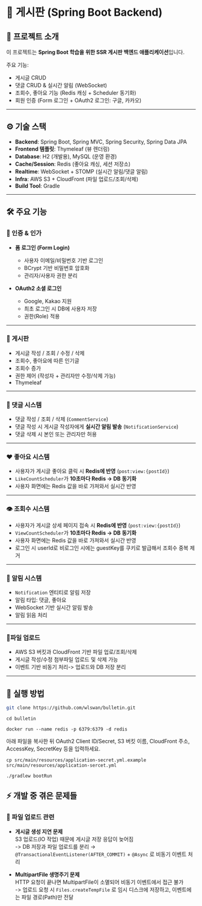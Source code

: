 # 📌 게시판 (Spring Boot Backend)

## 📖 프로젝트 소개
이 프로젝트는 **Spring Boot 학습을 위한 SSR 게시판 백엔드 애플리케이션**입니다.

주요 기능:
- 게시글 CRUD
- 댓글 CRUD & 실시간 알림 (WebSocket)
- 조회수, 좋아요 기능 (Redis 캐싱 + Scheduler 동기화)
- 회원 인증 (Form 로그인 + OAuth2 로그인: 구글, 카카오)

---

## ⚙️ 기술 스택
- **Backend**: Spring Boot, Spring MVC, Spring Security, Spring Data JPA
- **Frontend 템플릿**: Thymeleaf (뷰 렌더링)
- **Database**: H2 (개발용), MySQL (운영 환경)
- **Cache/Session**: Redis (좋아요 캐싱, 세션 저장소)
- **Realtime**: WebSocket + STOMP (실시간 알림/댓글 알림)
- **Infra**: AWS S3 + CloudFront (파일 업로드/조회/삭제)
- **Build Tool**: Gradle

---

## 🛠 주요 기능

### 🔑 인증 & 인가
- **폼 로그인 (Form Login)**
    - 사용자 이메일/비밀번호 기반 로그인 
    - BCrypt 기반 비밀번호 암호화
    - 관리자/사용자 권한 분리

- **OAuth2 소셜 로그인**
    - Google, Kakao 지원 
    - 최초 로그인 시 DB에 사용자 저장
    - 권한(Role) 적용

---

### 📄 게시판
- 게시글 작성 / 조회 / 수정 / 삭제
- 조회수, 좋아요에 따른 인기글
- 조회수 증가
- 권한 제어 (작성자 + 관리자만 수정/삭제 가능)
- Thymeleaf 

---

### 💬 댓글 시스템
- 댓글 작성 / 조회 / 삭제 (`CommentService`)
- 댓글 작성 시 게시글 작성자에게 **실시간 알림 발송** (`NotificationService`)
- 댓글 삭제 시 본인 또는 관리자만 허용

---

### ❤️ 좋아요 시스템
- 사용자가 게시글 좋아요 클릭 시 **Redis에 반영** (`post:view:{postId}`)
- `LikeCountScheduler`가 **10초마다 Redis → DB 동기화**
- 사용자 화면에는 Redis 값을 바로 가져와서 실시간 반영


---
### 👁 조회수 시스템
- 사용자가 게시글 상세 페이지 접속 시 **Redis에 반영** (`post:view:{postId}`)
- `ViewCountScheduler`가 **10초마다 Redis → DB 동기화**
- 사용자 화면에는 Redis 값을 바로 가져와서 실시간 반영
- 로그인 시 userId로 비로그인 시에는 guestKey를 쿠키로 발급해서 조회수 중복 제거


---

### 🔔 알림 시스템
- `Notification` 엔티티로 알림 저장
- 알림 타입: 댓글, 좋아요 
- WebSocket 기반 실시간 알림 발송
- 알림 읽음 처리


---
### 📂파일 업로드 
- AWS S3 버킷과 CloudFront 기반 파일 업로/조회/삭제
- 게시글 작성/수정  첨부파일 업로드 및 삭제 가능
- 이벤트 기반 비동기 처리-> 업로드와 DB 저장 분리 

---
## 🚀 실행 방법

```bash
git clone https://github.com/wlswan/bulletin.git
```

```
cd bulletin
```
```
docker run --name redis -p 6379:6379 -d redis
```

아래 파일을 복사한 뒤 OAuth2 Client ID/Secret, S3 버킷 이름, CloudFront 주소, AccessKey, SecretKey 등을 입력하세요.
``` 
cp src/main/resources/application-secret.yml.example src/main/resources/application-sercet.yml
```
```
./gradlew bootRun
```



## ⚡ 개발 중 겪은 문제들

### 📂 파일 업로드 관련
- **게시글 생성 지연 문제**  
  S3 업로드(IO 작업) 때문에 게시글 저장 응답이 늦어짐  
  -> DB 저장과 파일 업로드를 분리 → `@TransactionalEventListener(AFTER_COMMIT)` + `@Async` 로 비동기 이벤트 처리

- **MultipartFile 생명주기 문제**  
  HTTP 요청이 끝나면 MultipartFile이 소멸되어 비동기 이벤트에서 접근 불가  
  -> 업로드 요청 시 `Files.createTempFile` 로 임시 디스크에 저장하고, 이벤트에는 파일 경로(Path)만 전달  


